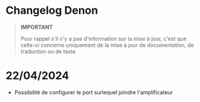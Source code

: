 # Changelog Denon

>**IMPORTANT**
>
>Pour rappel s'il n'y a pas d'information sur la mise à jour, c'est que celle-ci concerne uniquement de la mise à jour de documentation, de traduction ou de texte

# 22/04/2024

- Possibilité de configurer le port surlequel joindre l'amplificateur